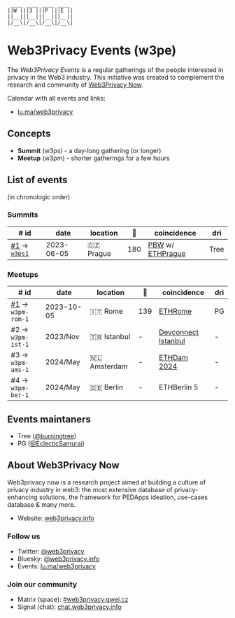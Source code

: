 ```
 ____ ____ ____ ____ 
||W |||3 |||P |||E ||
||__|||__|||__|||__||
|/__\|/__\|/__\|/__\|
```

# Web3Privacy Events (w3pe)

The _Web3Privacy Events_ is a regular gatherings of the people interested in
privacy in the Web3 industry. This initiative was created to complement the
research and community of [Web3Privacy Now](https://web3privacy.info).

Calendar with all events and links:

- [lu.ma/web3privacy](https://lu.ma/web3privacy)

## Concepts

- **Summit** (w3ps) - a day-long gathering (or longer)
- **Meetup** (w3pm) - shorter gatherings for a few hours

## List of events

(in chronologic order)

### Summits

| # id | date | location | 👥  | coincidence | dri |
| --- | --- | --- | --- | --- | --- |
| [#1](https://prague.web3privacy.info/) → [`w3ps1`](https://github.com/web3privacy/w3ps1) | 2023-06-05 | 🇨🇿 Prague | 180 | [PBW](https://prgblockweek.com/) w/ [ETHPrague](https://ethprague.com/) | Tree |

### Meetups

| # id | date | location | 👥 | coincidence | dri |
| --- | --- | --- | --- | --- | --- |
| [#1](https://lu.ma/web3privacynow_rome) → `w3pm-rom-1` | 2023-10-05 | 🇮🇹 Rome | 139 | [ETHRome](https://ethrome.org/) | PG |
| #2 → `w3pm-ist-1` | 2023/Nov | 🇹🇷 Istanbul | - | [Devconnect Istanbul](https://devconnect.org/) | - |
| #3 → `w3pm-ams-1` | 2024/May | 🇳🇱 Amsterdam | - | [ETHDam 2024](https://www.ethdam.com/) | - |
| #4 → `w3pm-ber-1` | 2024/May | 🇩🇪 Berlin | - | ETHBerlin 5 | - |

## Events maintaners

- Tree ([@burningtree](https://github.com/burningtree))
- PG ([@EclecticSamurai](https://github.com/EclecticSamurai))

## About Web3Privacy Now

Web3privacy now is a research project aimed at building a culture of privacy
industry in web3: the most extensive database of privacy-enhancing solutions,
the framework for PEDApps ideation, use-cases database & many more.

- Website: [web3privacy.info](http://web3privacy.info/)

### Follow us

- Twitter: [@web3privacy](http://twitter.com/web3privacy)
- Bluesky:
  [@web3privacy.info](https://staging.bsky.app/profile/web3privacy.info)
- Events: [lu.ma/web3privacy](https://lu.ma/web3privacy)

### Join our community

- Matrix (space):
  [#web3privacy:gwei.cz](https://matrix.to/#/#web3privacy:gwei.cz)
- Signal (chat): [chat.web3privacy.info](https://chat.web3privacy.info/)
